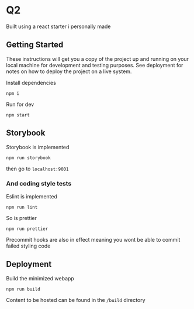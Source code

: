 # Q2

Built using a react starter i personally made


## Getting Started

These instructions will get you a copy of the project up and running on your local machine for development and testing purposes. See deployment for notes on how to deploy the project on a live system.

Install dependencies
```
npm i
```

Run for dev
```
npm start
```


## Storybook

Storybook is implemented
```
npm run storybook
```
then go to `localhost:9001`


### And coding style tests

Eslint is implemented
```
npm run lint
```

So is prettier
```
npm run prettier
```

Precommit hooks are also in effect meaning you wont be able to commit failed styling code

## Deployment

Build the minimized webapp
```
npm run build
```
Content to be hosted can be found in the `/build` directory
